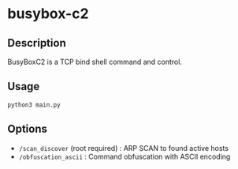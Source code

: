 # busybox-c2
## Description
BusyBoxC2 is a TCP bind shell command and control.
## Usage
```python3 main.py```
## Options
- `/scan_discover` (root required) : ARP SCAN to found active hosts
- `/obfuscation_ascii` : Command obfuscation with ASCII encoding
